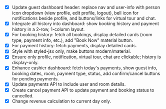 - [x] Update guest dashboard header: replace nav and user-info with person icon dropdown (view profile, edit profile, logout), bell icon for notifications beside profile, and buttons/links for virtual tour and chat.
- [x] Integrate all history into dashboard: show booking history and payment history in a 2-row, 1-column layout.
- [x] For booking history: fetch all bookings, display detailed cards (room type, payment info, etc.), add "Book Now" material button.
- [x] For payment history: fetch payments, display detailed cards.
- [x] Style with styled-jsx only, make buttons modern/material.
- [x] Ensure only profile, notification, virtual tour, chat are clickable; history is display-only.
- [x] Enhance cashier dashboard: fetch today's payments, show guest info, booking dates, room, payment type, status, add confirm/cancel buttons for pending payments.
- [x] Update payments API to include user and room details.
- [x] Create cancel payment API to update payment and booking status to cancelled.
- [x] Change revenue calculation to current day only.
